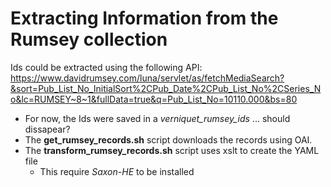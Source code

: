 # Extracting Information from the Rumsey collection

Ids could be extracted using the following API:
https://www.davidrumsey.com/luna/servlet/as/fetchMediaSearch?&sort=Pub_List_No_InitialSort%2CPub_Date%2CPub_List_No%2CSeries_No&lc=RUMSEY~8~1&fullData=true&q=Pub_List_No=10110.000&bs=80

- For now, the Ids were saved in a *verniquet_rumsey_ids* ... should dissapear?
- The **get_rumsey_records.sh** script downloads the records using OAI.
- The **transform_rumsey_records.sh** script uses xslt to create the YAML file
    - This require *Saxon-HE* to be installed
